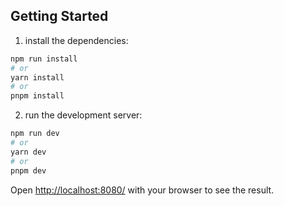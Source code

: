 ## Getting Started

1. install the dependencies:

```bash
npm run install
# or
yarn install
# or
pnpm install
```

2. run the development server:
```bash
npm run dev
# or
yarn dev
# or
pnpm dev
```

Open [http://localhost:8080/](http://localhost:8080/) with your browser to see the result.